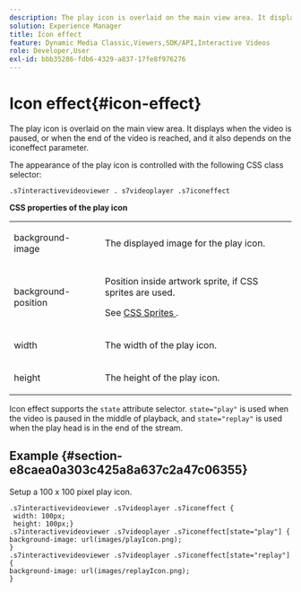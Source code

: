 ```yaml
---
description: The play icon is overlaid on the main view area. It displays when the video is paused, or when the end of the video is reached, and it also depends on the iconeffect parameter.
solution: Experience Manager
title: Icon effect
feature: Dynamic Media Classic,Viewers,SDK/API,Interactive Videos
role: Developer,User
exl-id: bbb35286-fdb6-4329-a837-17fe8f976276
---
```

# Icon effect{#icon-effect}

The play icon is overlaid on the main view area. It displays when the video is paused, or when the end of the video is reached, and it also depends on the iconeffect parameter.

<!--<a id="section_061E550C1C1D4DB2BD663A898895B38C"></a>-->

The appearance of the play icon is controlled with the following CSS class selector:

```
.s7interactivevideoviewer . s7videoplayer .s7iconeffect
```

**CSS properties of the play icon**

<table id="table_C48C56E696304C9BAFEE71BA9EA9A174"> 
 <tbody> 
  <tr> 
   <td colname="col1"> <p> <span class="codeph"> background-image </span> </p> </td> 
   <td colname="col2"> <p> The displayed image for the play icon. </p> </td> 
  </tr> 
  <tr> 
   <td colname="col1"> <p> <span class="codeph"> background-position </span> </p> </td> 
   <td colname="col2"> <p> Position inside artwork sprite, if CSS sprites are used. </p> <p>See <a href="../../../c-html5-aem-asset-viewers/c-html5-aem-int-video/c-html5-aem-int-video-customizingviewer/c-html5-aem-int-video-customizingviewer.md#section-9b6d8d601cb441d08214dada7bb4eddc" format="dita" scope="local"> CSS Sprites </a>. </p> </td> 
  </tr> 
  <tr> 
   <td colname="col1"> <p> <span class="codeph"> width </span> </p> </td> 
   <td colname="col2"> <p> The width of the play icon. </p> </td> 
  </tr> 
  <tr> 
   <td colname="col1"> <p> <span class="codeph"> height </span> </p> </td> 
   <td colname="col2"> <p>The height of the play icon. </p> </td> 
  </tr> 
 </tbody> 
</table>

Icon effect supports the `state` attribute selector. `state="play"` is used when the video is paused in the middle of playback, and `state="replay"` is used when the play head is in the end of the stream.

## Example {#section-e8caea0a303c425a8a637c2a47c06355}

Setup a 100 x 100 pixel play icon.

```
.s7interactivevideoviewer .s7videoplayer .s7iconeffect { 
 width: 100px; 
 height: 100px;} 
.s7interactivevideoviewer .s7videoplayer .s7iconeffect[state="play"] { 
background-image: url(images/playIcon.png); 
} 
.s7interactivevideoviewer .s7videoplayer .s7iconeffect[state="replay"] { 
background-image: url(images/replayIcon.png); 
}
```
